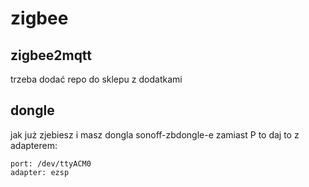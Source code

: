 # zigbee

## zigbee2mqtt
trzeba dodać repo do sklepu z dodatkami

## dongle

jak już zjebiesz i masz dongla sonoff-zbdongle-e zamiast P to daj to z adapterem:
```
port: /dev/ttyACM0
adapter: ezsp
```